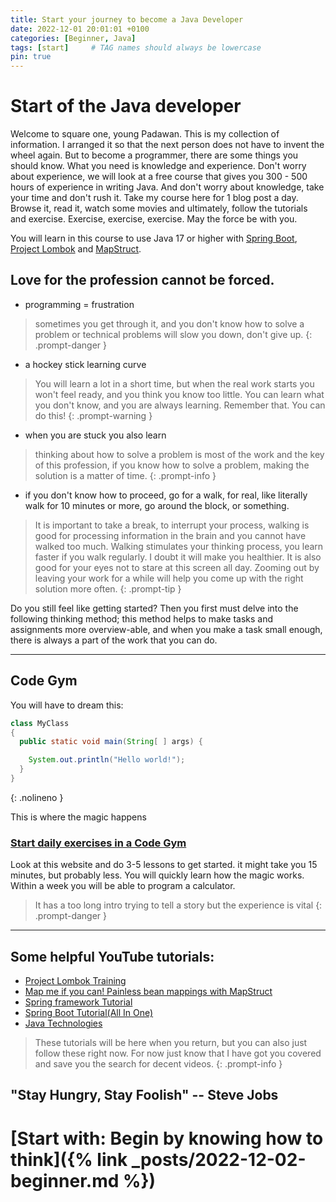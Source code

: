 ```yaml
---
title: Start your journey to become a Java Developer
date: 2022-12-01 20:01:01 +0100
categories: [Beginner, Java]
tags: [start]     # TAG names should always be lowercase
pin: true
---
```


# Start of the Java developer

Welcome to square one, young Padawan. This is my collection of information. I arranged it so that the next person does
not have to invent the wheel again. But to become a programmer, there are some things you should know.
What you need is knowledge and experience. Don't worry about experience, we will look at a free course that gives you
300 - 500 hours of experience in writing Java.
And don't worry about knowledge, take your time and don't rush it. Take my course here for 1 blog post a day. Browse it,
read it, watch some movies and ultimately, follow the tutorials and exercise.
Exercise, exercise, exercise. May the force be with you.

You will learn in this course to use Java 17 or higher
with [Spring Boot](https://spring.io/projects/spring-boot), [Project Lombok](https://projectlombok.org/)
and [MapStruct](https://mapstruct.org/).

## Love for the profession cannot be forced.

- programming = frustration

> sometimes you get through it, and you don't know how to solve a problem or technical problems will slow you down,
> don't give up.
{: .prompt-danger }

- a hockey stick learning curve

> You will learn a lot in a short time, but when the real work starts you won't feel ready, and you think you know
> too little. You can learn what you don't know, and you are always learning. Remember that. You can do this!
{: .prompt-warning }

- when you are stuck you also learn

> thinking about how to solve a problem is most of the work and the key of this profession, if you know how to solve a
> problem, making the solution is a matter of time.
{: .prompt-info }

- if you don't know how to proceed, go for a walk, for real, like literally walk for 10 minutes or more, go around the
  block, or something.

> It is important to take a break, to interrupt your process, walking is good for processing information in the brain
> and you cannot have walked too much. Walking stimulates your thinking process, you learn faster if you walk regularly.
> I
> doubt it will make you healthier. It is also good for your eyes not to stare at this screen all day. Zooming out by
> leaving your work for a while will help you come up with the right solution more often.
{: .prompt-tip }

Do you still feel like getting started? Then you first must delve into the following thinking method; this method helps to
make tasks and assignments more overview-able, and when you make a task small enough, there is always a part of the work
that you can do.

***
## Code Gym

You will have to dream this:

```java
class MyClass
{
  public static void main(String[ ] args) {

    System.out.println("Hello world!");
  }
}

```
{: .nolineno }

This is where the magic happens

### [Start daily exercises in a Code Gym](https://codegym.cc/)

Look at this website and do 3-5 lessons to get started. it might take you 15 minutes, but probably less. You will
quickly learn how the magic works. Within a week you will be able to program a calculator.
> It has a too long intro trying to tell a story but the experience is vital
{: .prompt-danger }



***

## Some helpful YouTube tutorials:

- [Project Lombok Training](https://www.youtube.com/playlist?list=PLiwhu8iLxKwLq6ywhKlDjEICChBvH0PfH)
- [Map me if you can! Painless bean mappings with MapStruct](https://www.youtube.com/watch?v=nvjqtWQ5zj8)
- [Spring framework Tutorial](https://www.youtube.com/playlist?list=PLw_k9CF7hBpJJsRWAhwSrDlWAzuMV0irl)
- [Spring Boot Tutorial(All In One)](https://www.youtube.com/playlist?list=PLzS3AYzXBoj8UcLsBN3UXd7Nf1T4ZyJa0)
- [Java Technologies](https://www.oracle.com/java/technologies/javaee/javaeetechnologies.html#javaee7 "Java Technologies")

> These tutorials will be here when you return, but you can also just follow these right now. For now just know that I
> have got you covered and save you the search for decent videos.
{: .prompt-info }

## "Stay Hungry, Stay Foolish" -- Steve Jobs

# [Start with: Begin by knowing how to think]({% link _posts/2022-12-02-beginner.md %})

